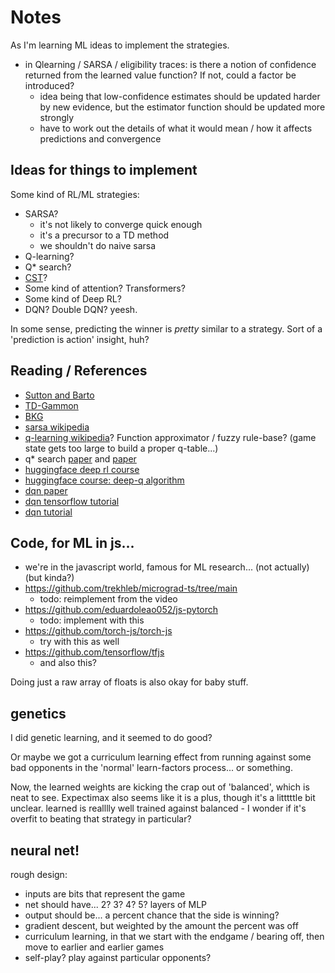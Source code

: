 # Notes

As I'm learning ML ideas to implement the strategies.

- in Qlearning / SARSA / eligibility traces: is there a notion of confidence returned from the learned value function? If not, could a factor be introduced?
  - idea being that low-confidence estimates should be updated harder by new evidence, but the estimator function should be updated more strongly
  - have to work out the details of what it would mean / how it affects predictions and convergence

## Ideas for things to implement

Some kind of RL/ML strategies:

- SARSA? 
  - it's not likely to converge quick enough
  - it's a precursor to a TD method
  - we shouldn't do naive sarsa
- Q-learning?
- Q* search? 
- [CST](https://en.wikipedia.org/wiki/Constructing_skill_trees)?
- Some kind of attention? Transformers?
- Some kind of Deep RL?
- DQN? Double DQN? yeesh. 

In some sense, predicting the winner is _pretty_ similar to a strategy. Sort of a 'prediction is action' insight, huh?

## Reading / References

- [Sutton and Barto](http://www.incompleteideas.net/book/ebook/the-book.html)
- [TD-Gammon](https://bkgm.com/articles/tesauro/tdl.html)
- [BKG](https://www.bkgm.com/articles/Berliner/BKG-AProgramThatPlaysBackgammon/index.html)
- [sarsa wikipedia](https://en.wikipedia.org/wiki/State%E2%80%93action%E2%80%93reward%E2%80%93state%E2%80%93action)
- [q-learning wikipedia](https://en.wikipedia.org/wiki/Q-learning)? Function approximator / fuzzy rule-base? (game state gets too large to build a proper q-table...)
- q* search [paper](https://arxiv.org/abs/2102.04518) and [paper](https://icaps24.icaps-conference.org/program/workshops/prl-papers/9.pdf)
- [huggingface deep rl course](https://huggingface.co/learn/deep-rl-course/en/unit0/introduction)
- [huggingface course: deep-q algorithm](https://huggingface.co/learn/deep-rl-course/en/unit3/deep-q-algorithm)
- [dqn paper](https://arxiv.org/abs/1312.5602)
- [dqn tensorflow tutorial](https://www.tensorflow.org/agents/tutorials/0_intro_rl)
- [dqn tutorial](https://towardsdatascience.com/deep-q-learning-tutorial-mindqn-2a4c855abffc)


## Code, for ML in js...

- we're in the javascript world, famous for ML research... (not actually) (but kinda?)
- https://github.com/trekhleb/micrograd-ts/tree/main
  - todo: reimplement from the video
- https://github.com/eduardoleao052/js-pytorch
  - todo: implement with this
- https://github.com/torch-js/torch-js
  - try with this as well
- https://github.com/tensorflow/tfjs
  - and also this?

Doing just a raw array of floats is also okay for baby stuff.

## genetics

I did genetic learning, and it seemed to do good?

Or maybe we got a curriculum learning effect from running against some bad opponents in the 'normal' learn-factors process... or something.

Now, the learned weights are kicking the crap out of 'balanced', which is neat to see. Expectimax also seems like it is a plus, though it's a litttttle bit unclear. learned is realllly well trained against balanced - I wonder if it's overfit to beating that strategy in particular?

## neural net!

rough design:
- inputs are bits that represent the game
- net should have... 2? 3? 4? 5? layers of MLP
- output should be... a percent chance that the side is winning?
- gradient descent, but weighted by the amount the percent was off
- curriculum learning, in that we start with the endgame / bearing off, then move to earlier and earlier games
- self-play? play against particular opponents?

